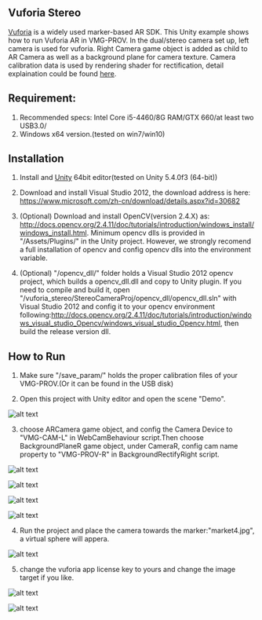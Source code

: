 
## Vuforia Stereo


[Vuforia](https://www.vuforia.com/) is a widely used marker-based AR SDK. This Unity example shows how to run Vuforia AR in VMG-PROV. In the dual/stereo camera set up, left camera is used for vuforia. Right Camera game object is added as child to AR Camera as well as a background plane for camera texture. Camera calibration data is used by rendering shader for rectification, detail explaination could be found [here](https://github.com/flankechen/vuforia_stereo_rectify).

## Requirement:

1.  Recommended specs: Intel Core i5-4460/8G RAM/GTX 660/at least two USB3.0/
2.  Windows x64 version.(tested on win7/win10)

## Installation

1.  Install and [Unity](https://unity3d.com/) 64bit editor(tested on Unity 5.4.0f3 (64-bit))

2.  Download and install Visual Studio 2012, the download address is here: https://www.microsoft.com/zh-cn/download/details.aspx?id=30682

3.  (Optional) Download and install OpenCV(version 2.4.X) as: http://docs.opencv.org/2.4.11/doc/tutorials/introduction/windows_install/windows_install.html. Minimum opencv dlls is provided in "/Assets/Plugins/" in the Unity project. However, we strongly recomend a full installation of opencv and config opencv dlls into the environment variable.

4.  (Optional) "/opencv_dll/" folder holds a Visual Studio 2012 opencv project, which builds a opencv_dll.dll and copy to Unity plugin. If you need to compile and build it, open "/vuforia_stereo/StereoCameraProj/opencv_dll/opencv_dll.sln" with Visual Studio 2012 and config it to your opencv environment following:http://docs.opencv.org/2.4.11/doc/tutorials/introduction/windows_visual_studio_Opencv/windows_visual_studio_Opencv.html, then build the release version dll.

## How to Run

1.  Make sure "/save_param/" holds the proper calibration files of your VMG-PROV.(Or it can be found in the USB disk)

2.  Open this project with Unity editor and open the scene "Demo".

![alt text](https://github.com/VisionerTech/vuforia_stereo/blob/master/readme_image/snipaste_20170315_105811.png "demo scene")


3.  choose ARCamera game object, and config the Camera Device to "VMG-CAM-L" in WebCamBehaviour script.Then choose BackgroundPlaneR game object, under CameraR, config cam name property to "VMG-PROV-R" in BackgroundRectifyRight script.

  ![alt text](https://github.com/VisionerTech/vuforia_stereo/blob/master/readme_image/snipaste_20170315_110557.png "AR camera")

  ![alt text](https://github.com/VisionerTech/vuforia_stereo/blob/master/readme_image/snipaste_20170315_110630.png "left camera name")

  ![alt text](https://github.com/VisionerTech/vuforia_stereo/blob/master/readme_image/snipaste_20170315_110730.png "right camera game object")

  ![alt text](https://github.com/VisionerTech/vuforia_stereo/blob/master/readme_image/snipaste_20170315_110753.png "right camer name")



4.  Run the project and place the camera towards the marker:"market4.jpg", a virtual sphere will appera.

  ![alt text](https://github.com/VisionerTech/vuforia_stereo/blob/master/readme_image/run_snap.png "run snap")

5. change the vuforia app license key to yours and change the image target if you like.

  ![alt text](https://github.com/VisionerTech/vuforia_stereo/blob/master/readme_image/snipaste_20170315_111122.png "choose app license key")

  ![alt text](https://github.com/VisionerTech/vuforia_stereo/blob/master/readme_image/snipaste_20170315_111159.png "app license key")

